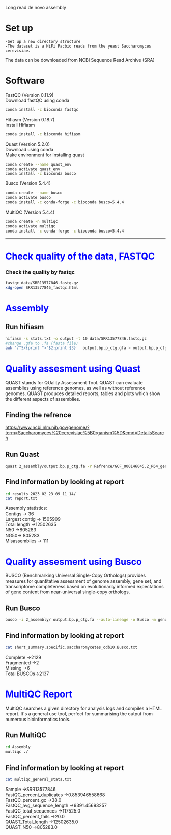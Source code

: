 Long read de novo assembly  
# Set up

    -Set up a new directory structure  
    -The dataset is a HiFi Pacbio reads from the yeast Saccharomyces cerevisiae.
The data can be downloaded from NCBI Sequence Read Archive (SRA)

# Software
FastQC (Version 0.11.9)  
Download fastQC using conda  
```bash
conda install -c bioconda fastqc 
```
 
Hifiasm (Version 0.18.7)  
Install Hifiasm    
```bash
conda install -c bioconda hifiasm 
```
Quast (Version 5.2.0)   
Download using conda  
Make environment for installing quast   
```bash
conda create --name quast_env  
conda activate quast_env  
conda install -c bioconda busco 
``` 
Busco (Version 5.4.4)  
```bash
conda create --name busco  
conda activate busco
conda install -c conda-forge -c bioconda busco=5.4.4
``` 
MultiQC (Version 5.4.4)  
```bash
conda create -n multiqc
conda activate multiqc
conda install -c conda-forge -c bioconda busco=5.4.4
``` 


------

# <span style="color:blue"> Check quality of the data, FASTQC </span>
### Check the quality by fastqc  
```bash
fastqc data/SRR13577846.fastq.gz
xdg-open SRR13577846_fastqc.html 
``` 

# <span style="color:blue"> Assembly

## Run hifiasm
```bash
hifiasm -s stats.txt -o output -t 10 data/SRR13577846.fastq.gz
#change .gfa to .fa (fasta file)
awk '/^S/{print ">"$2;print $3}'  output.bp.p_ctg.gfa > output.bp.p_ctg.fa
```

# <span style="color:blue"> Quality assesment using Quast </span>
QUAST stands for QUality Assessment Tool. QUAST can evaluate assemblies using reference genomes, as well as without reference genomes. QUAST produces detailed reports, tables and plots which show the different aspects of assemblies.
## Finding the refrence 
https://www.ncbi.nlm.nih.gov/genome/?term=Saccharomyces%20cerevisiae%5B0rganism%5D&cmd=DetailsSearch
## Run Quast
```bash
quast 2_assembly/output.bp.p_ctg.fa -r Refrence/GCF_000146045.2_R64_genomic.fna
```
## Find information by looking at report
```bash
cd results_2023_02_23_09_11_14/
cat report.txt
```

Assembly statistics:  
Contigs &rarr; 36  
Largest contig	&rarr; 1505909  
Total length	&rarr;12502635  
N50	&rarr;805283  
NG50&rarr;	805283  
Misassemblies &rarr;  111  

# <span style="color:blue"> Quality assesment using Busco </span>
BUSCO (Benchmarking Universal Single-Copy Orthologs) provides measures for quantitative assessment of genome assembly, gene set, and transcriptome completeness based on evolutionarily informed expectations of gene content from near-universal single-copy orthologs.
## Run Busco
```bash
busco -i 2_assembly/ output.bp.p_ctg.fa --auto-lineage -o Busco -m genome
```
## Find information by looking at report 
```bash
cat short_summary.specific.saccharomycetes_odb10.Busco.txt
```
Complete &rarr;2129  
Fragmented &rarr;2  
Missing	&rarr;6  
Total BUSCOs&rarr;2137  

# <span style="color:blue"> MultiQC Report </span>
MultiQC searches a given directory for analysis logs and compiles a HTML report. It's a general use tool, perfect for summarising the output from numerous bioinformatics tools.
## Run MultiQC
```bash
cd Assembly
multiqc ./
```
## Find information by looking at report 
```bash
cat multiqc_general_stats.txt
```
Sample	&rarr;SRR13577846  
FastQC_percent_duplicates &rarr;0.853946558668  
FastQC_percent_gc &rarr;38.0    
FastQC_avg_sequence_length	&rarr;9391.45693257  
FastQC_total_sequences	&rarr;117525.0  
FastQC_percent_fails &rarr;20.0  
QUAST_Total_length	&rarr;12502635.0  
QUAST_N50 &rarr;805283.0
						




